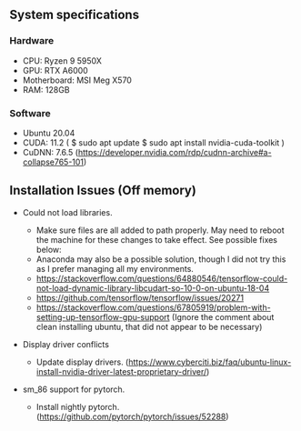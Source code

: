 ## System specifications

### Hardware

- CPU: Ryzen 9 5950X
- GPU: RTX A6000
- Motherboard: MSI Meg X570
- RAM: 128GB

### Software

- Ubuntu 20.04
- CUDA: 11.2 (
    $ sudo apt update
    $ sudo apt install nvidia-cuda-toolkit
)
- CuDNN: 7.6.5 (https://developer.nvidia.com/rdp/cudnn-archive#a-collapse765-101)

## Installation Issues (Off memory)

- Could not load libraries.
    - Make sure files are all added to path properly. May need to reboot the machine for these changes to take effect. See possible fixes below:
    - Anaconda may also be a possible solution, though I did not try this as I prefer managing all my environments.
    - https://stackoverflow.com/questions/64880546/tensorflow-could-not-load-dynamic-library-libcudart-so-10-0-on-ubuntu-18-04
    - https://github.com/tensorflow/tensorflow/issues/20271
    - https://stackoverflow.com/questions/67805919/problem-with-setting-up-tensorflow-gpu-support (Ignore the comment about clean installing ubuntu, that did not appear to be necessary)

- Display driver conflicts
    - Update display drivers. (https://www.cyberciti.biz/faq/ubuntu-linux-install-nvidia-driver-latest-proprietary-driver/)

- sm_86 support for pytorch.
    - Install nightly pytorch. (https://github.com/pytorch/pytorch/issues/52288)